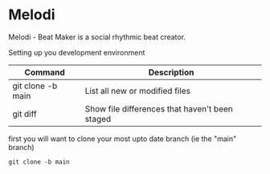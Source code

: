 # Melodi
Melodi - Beat Maker is a social rhythmic beat creator.

Setting up you development environment

| Command | Description |
| --- | --- |
| git clone -b main  | List all new or modified files |
| git diff | Show file differences that haven't been staged |

first you will want to clone your most upto date branch (ie the "main" branch)
```
git clone -b main 
```
